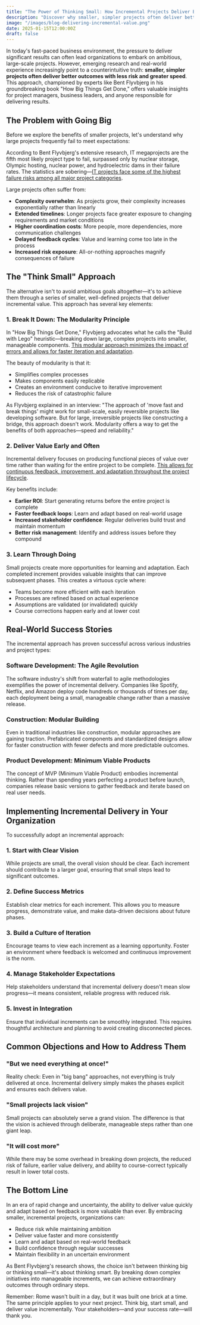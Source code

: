 ```yaml
---
title: "The Power of Thinking Small: How Incremental Projects Deliver Big Results"
description: "Discover why smaller, simpler projects often deliver better outcomes with less risk and greater speed than large-scale initiatives."
image: "/images/blog-delivering-incremental-value.png"
date: 2025-01-15T12:00:00Z
draft: false
---
```


In today's fast-paced business environment, the pressure to deliver significant results can often lead organizations to embark on ambitious, large-scale projects. However, emerging research and real-world experience increasingly point to a counterintuitive truth: **smaller, simpler projects often deliver better outcomes with less risk and greater speed**. This approach, championed by experts like Bent Flyvbjerg in his groundbreaking book "How Big Things Get Done," offers valuable insights for project managers, business leaders, and anyone responsible for delivering results.

## The Problem with Going Big

Before we explore the benefits of smaller projects, let's understand why large projects frequently fail to meet expectations:

According to Bent Flyvbjerg's extensive research, IT megaprojects are the fifth most likely project type to fail, surpassed only by nuclear storage, Olympic hosting, nuclear power, and hydroelectric dams in their failure rates. The statistics are sobering—[IT projects face some of the highest failure risks among all major project categories](https://blogs.mulesoft.com/digital-transformation/it-megaprojects/).

Large projects often suffer from:

- **Complexity overwhelm**: As projects grow, their complexity increases exponentially rather than linearly
- **Extended timelines**: Longer projects face greater exposure to changing requirements and market conditions
- **Higher coordination costs**: More people, more dependencies, more communication challenges
- **Delayed feedback cycles**: Value and learning come too late in the process
- **Increased risk exposure**: All-or-nothing approaches magnify consequences of failure

## The "Think Small" Approach

The alternative isn't to avoid ambitious goals altogether—it's to achieve them through a series of smaller, well-defined projects that deliver incremental value. This approach has several key elements:

### 1. Break It Down: The Modularity Principle

In "How Big Things Get Done," Flyvbjerg advocates what he calls the "Build with Lego" heuristic—breaking down large, complex projects into smaller, manageable components. [This modular approach minimizes the impact of errors and allows for faster iteration and adaptation](https://blogs.mulesoft.com/digital-transformation/it-megaprojects/).

The beauty of modularity is that it:

- Simplifies complex processes
- Makes components easily replicable
- Creates an environment conducive to iterative improvement
- Reduces the risk of catastrophic failure

As Flyvbjerg explained in an interview: "The approach of 'move fast and break things' might work for small-scale, easily reversible projects like developing software. But for large, irreversible projects like constructing a bridge, this approach doesn't work. Modularity offers a way to get the benefits of both approaches—speed and reliability."

### 2. Deliver Value Early and Often

Incremental delivery focuses on producing functional pieces of value over time rather than waiting for the entire project to be complete. [This allows for continuous feedback, improvement, and adaptation throughout the project lifecycle](https://pmiuk.co.uk/unlocking-success-the-power-of-incremental-delivery-in-project-management/).

Key benefits include:

- **Earlier ROI**: Start generating returns before the entire project is complete
- **Faster feedback loops**: Learn and adapt based on real-world usage
- **Increased stakeholder confidence**: Regular deliveries build trust and maintain momentum
- **Better risk management**: Identify and address issues before they compound

### 3. Learn Through Doing

Small projects create more opportunities for learning and adaptation. Each completed increment provides valuable insights that can improve subsequent phases. This creates a virtuous cycle where:

- Teams become more efficient with each iteration
- Processes are refined based on actual experience
- Assumptions are validated (or invalidated) quickly
- Course corrections happen early and at lower cost

## Real-World Success Stories

The incremental approach has proven successful across various industries and project types:

### Software Development: The Agile Revolution

The software industry's shift from waterfall to agile methodologies exemplifies the power of incremental delivery. Companies like Spotify, Netflix, and Amazon deploy code hundreds or thousands of times per day, each deployment being a small, manageable change rather than a massive release.

### Construction: Modular Building

Even in traditional industries like construction, modular approaches are gaining traction. Prefabricated components and standardized designs allow for faster construction with fewer defects and more predictable outcomes.

### Product Development: Minimum Viable Products

The concept of MVP (Minimum Viable Product) embodies incremental thinking. Rather than spending years perfecting a product before launch, companies release basic versions to gather feedback and iterate based on real user needs.

## Implementing Incremental Delivery in Your Organization

To successfully adopt an incremental approach:

### 1. Start with Clear Vision

While projects are small, the overall vision should be clear. Each increment should contribute to a larger goal, ensuring that small steps lead to significant outcomes.

### 2. Define Success Metrics

Establish clear metrics for each increment. This allows you to measure progress, demonstrate value, and make data-driven decisions about future phases.

### 3. Build a Culture of Iteration

Encourage teams to view each increment as a learning opportunity. Foster an environment where feedback is welcomed and continuous improvement is the norm.

### 4. Manage Stakeholder Expectations

Help stakeholders understand that incremental delivery doesn't mean slow progress—it means consistent, reliable progress with reduced risk.

### 5. Invest in Integration

Ensure that individual increments can be smoothly integrated. This requires thoughtful architecture and planning to avoid creating disconnected pieces.

## Common Objections and How to Address Them

### "But we need everything at once!"

Reality check: Even in "big bang" approaches, not everything is truly delivered at once. Incremental delivery simply makes the phases explicit and ensures each delivers value.

### "Small projects lack vision"

Small projects can absolutely serve a grand vision. The difference is that the vision is achieved through deliberate, manageable steps rather than one giant leap.

### "It will cost more"

While there may be some overhead in breaking down projects, the reduced risk of failure, earlier value delivery, and ability to course-correct typically result in lower total costs.

## The Bottom Line

In an era of rapid change and uncertainty, the ability to deliver value quickly and adapt based on feedback is more valuable than ever. By embracing smaller, incremental projects, organizations can:

- Reduce risk while maintaining ambition
- Deliver value faster and more consistently
- Learn and adapt based on real-world feedback
- Build confidence through regular successes
- Maintain flexibility in an uncertain environment

As Bent Flyvbjerg's research shows, the choice isn't between thinking big or thinking small—it's about thinking smart. By breaking down complex initiatives into manageable increments, we can achieve extraordinary outcomes through ordinary steps.

Remember: Rome wasn't built in a day, but it was built one brick at a time. The same principle applies to your next project. Think big, start small, and deliver value incrementally. Your stakeholders—and your success rate—will thank you.